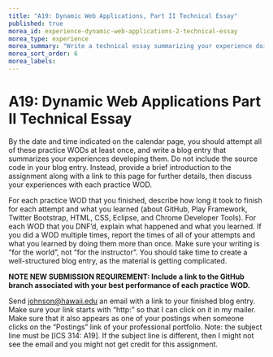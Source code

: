 ```yaml
---
title: "A19: Dynamic Web Applications, Part II Technical Essay"
published: true
morea_id: experience-dynamic-web-applications-2-technical-essay
morea_type: experience
morea_summary: "Write a technical essay summarizing your experience doing the dynamic web applications part II practice WODs."
morea_sort_order: 6
morea_labels:
---
```


# A19: Dynamic Web Applications Part II Technical Essay

By the date and time indicated on the calendar page, you should attempt all of these practice WODs at least once, and write a blog entry that summarizes your experiences developing them.  Do not include the source code in your blog entry. Instead, provide a brief introduction to the assignment along with a link to this page for further details, then discuss your experiences with each practice WOD.

For each practice WOD that you finished, describe how long it took to finish for each attempt and what you learned (about GitHub, Play Framework, Twitter Bootstrap, HTML, CSS, Eclipse,  and Chrome Developer Tools).   For each WOD that you DNF’d, explain what happened and what you learned.  If you did a WOD multiple times, report the times of all of your attempts and what you learned by doing them more than once. Make sure your writing is “for the world”, not “for the instructor”.   You should take time to create a well-structured blog entry, as the material is getting complicated. 

**NOTE NEW SUBMISSION REQUIREMENT: Include a link to the GitHub branch associated with your best performance of each practice WOD.**

Send johnson@hawaii.edu an email with a link to your finished blog entry. Make sure your link starts with “http:” so that I can click on it in my mailer. Make sure that it also appears as one of your postings when someone clicks on the “Postings” link of your professional portfolio.  Note: the subject line must be [ICS 314: A19].  If the subject line is different, then I might not see the email and you might not get credit for this assignment.
